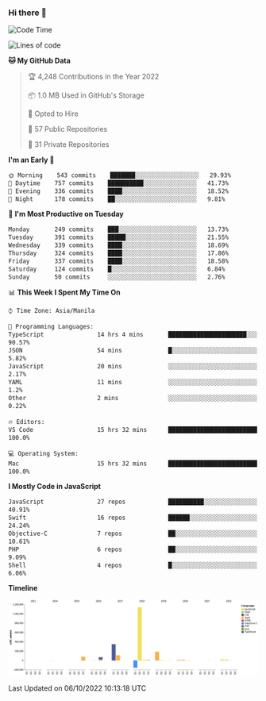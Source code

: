 ### Hi there 👋

<!--START_SECTION:waka-->
![Code Time](http://img.shields.io/badge/Code%20Time-3%2C144%20hrs%2053%20mins-blue)

![Lines of code](https://img.shields.io/badge/From%20Hello%20World%20I%27ve%20Written-2%20Million%20lines%20of%20code-blue)

**🐱 My GitHub Data** 

> 🏆 4,248 Contributions in the Year 2022
 > 
> 📦 1.0 MB Used in GitHub's Storage 
 > 
> 💼 Opted to Hire
 > 
> 📜 57 Public Repositories 
 > 
> 🔑 31 Private Repositories  
 > 
**I'm an Early 🐤** 

```text
🌞 Morning    543 commits    ███████░░░░░░░░░░░░░░░░░░   29.93% 
🌆 Daytime    757 commits    ██████████░░░░░░░░░░░░░░░   41.73% 
🌃 Evening    336 commits    ████░░░░░░░░░░░░░░░░░░░░░   18.52% 
🌙 Night      178 commits    ██░░░░░░░░░░░░░░░░░░░░░░░   9.81%

```
📅 **I'm Most Productive on Tuesday** 

```text
Monday       249 commits    ███░░░░░░░░░░░░░░░░░░░░░░   13.73% 
Tuesday      391 commits    █████░░░░░░░░░░░░░░░░░░░░   21.55% 
Wednesday    339 commits    ████░░░░░░░░░░░░░░░░░░░░░   18.69% 
Thursday     324 commits    ████░░░░░░░░░░░░░░░░░░░░░   17.86% 
Friday       337 commits    ████░░░░░░░░░░░░░░░░░░░░░   18.58% 
Saturday     124 commits    █░░░░░░░░░░░░░░░░░░░░░░░░   6.84% 
Sunday       50 commits     ░░░░░░░░░░░░░░░░░░░░░░░░░   2.76%

```


📊 **This Week I Spent My Time On** 

```text
⌚︎ Time Zone: Asia/Manila

💬 Programming Languages: 
TypeScript               14 hrs 4 mins       ██████████████████████░░░   90.57% 
JSON                     54 mins             █░░░░░░░░░░░░░░░░░░░░░░░░   5.82% 
JavaScript               20 mins             ░░░░░░░░░░░░░░░░░░░░░░░░░   2.17% 
YAML                     11 mins             ░░░░░░░░░░░░░░░░░░░░░░░░░   1.2% 
Other                    2 mins              ░░░░░░░░░░░░░░░░░░░░░░░░░   0.22%

🔥 Editors: 
VS Code                  15 hrs 32 mins      █████████████████████████   100.0%

💻 Operating System: 
Mac                      15 hrs 32 mins      █████████████████████████   100.0%

```

**I Mostly Code in JavaScript** 

```text
JavaScript               27 repos            ██████████░░░░░░░░░░░░░░░   40.91% 
Swift                    16 repos            ██████░░░░░░░░░░░░░░░░░░░   24.24% 
Objective-C              7 repos             ██░░░░░░░░░░░░░░░░░░░░░░░   10.61% 
PHP                      6 repos             ██░░░░░░░░░░░░░░░░░░░░░░░   9.09% 
Shell                    4 repos             █░░░░░░░░░░░░░░░░░░░░░░░░   6.06%

```


**Timeline**

![Chart not found](https://raw.githubusercontent.com/rad182/rad182/main/charts/bar_graph.png) 


 Last Updated on 06/10/2022 10:13:18 UTC
<!--END_SECTION:waka-->


<!--
**rad182/rad182** is a ✨ _special_ ✨ repository because its `README.md` (this file) appears on your GitHub profile.

Here are some ideas to get you started:

- 🔭 I’m currently working on ...
- 🌱 I’m currently learning ...
- 👯 I’m looking to collaborate on ...
- 🤔 I’m looking for help with ...
- 💬 Ask me about ...
- 📫 How to reach me: ...
- 😄 Pronouns: ...
- ⚡ Fun fact: ...
-->
